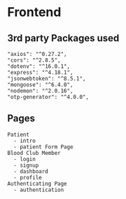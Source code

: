 # Frontend

## 3rd party Packages used
    "axios": "^0.27.2",
    "cors": "^2.8.5",
    "dotenv": "^16.0.1",
    "express": "^4.18.1",
    "jsonwebtoken": "^8.5.1",
    "mongoose": "^6.4.0",
    "nodemon": "^2.0.16",
    "otp-generator": "^4.0.0",

## Pages
    Patient
      - intro
      - patient Form Page
    Blood Club Member
      - login
      - signup
      - dashboard
      - profile
    Authenticating Page
      - authentication

